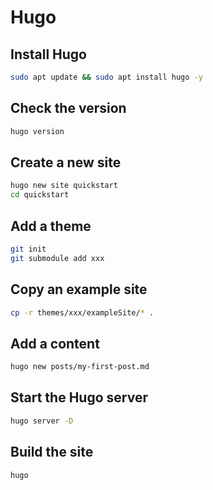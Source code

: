 # Hugo

## Install Hugo

```bash
sudo apt update && sudo apt install hugo -y

```

## Check the version

```bash
hugo version
```

## Create a new site

```bash
hugo new site quickstart
cd quickstart
```

## Add a theme

```bash
git init
git submodule add xxx
```

## Copy an example site

```bash
cp -r themes/xxx/exampleSite/* .
```

## Add a content

```bash
hugo new posts/my-first-post.md
```

## Start the Hugo server

```bash
hugo server -D
```

## Build the site

```bash
hugo 
```